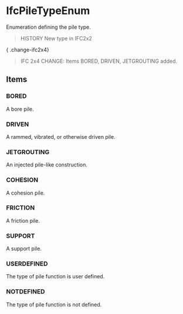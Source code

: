 # IfcPileTypeEnum

Enumeration defining the pile type.<!-- end of definition -->

> HISTORY New type in IFC2x2

{ .change-ifc2x4}
> IFC 2x4 CHANGE: Items BORED, DRIVEN, JETGROUTING added.

## Items

### BORED
A bore pile.

### DRIVEN
A rammed, vibrated, or otherwise driven pile.

### JETGROUTING
An injected pile-like construction.

### COHESION
A cohesion pile.

### FRICTION
A friction pile.

### SUPPORT
A support pile.

### USERDEFINED
The type of pile function is user defined.

### NOTDEFINED
The type of pile function is not defined.
